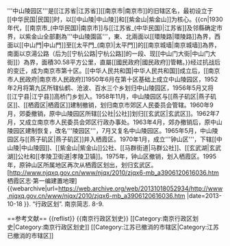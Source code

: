 '''中山陵园区'''是[[江苏省|江苏省]][[南京市|南京市]]的旧辖区名，最初设立于[[中华民国|民国]]时，以[[中山陵|中山陵]]和[[紫金山|紫金山]]为核心。{{cn|1930年代，[[南京市_(中华民国)|南京市]]与[[江苏省_(中华民国)|江苏省]]及邻縣确定市界，以紫金山全部劃為'''中山陵園區'''，東、北兩面以[[環陵路|環陵路]]為界，西面以[[中山門|中山門]]至[[太平門_(南京)|太平門]]的[[南京城墙|南京城墙]]為界，南面以京湯公路（后为[[宁杭公路|宁杭公路]]的一段、现[[中山门大街|中山门大街]]）為界，面積30.58平方公里，直屬[[國民政府|國民政府]]管轄。}}经过抗战后的变迁，成为南京市第十区。[[中华人民共和国|中华人民共和国]]成立后，[[南京市人民政府|南京市人民政府]]1950年6月在第十区基础上成立中山陵园区，1952年2月将第九区所辖仙鹤、沧波、百水三个乡划归中山陵园区，1956年5月又将[[江宁县|江宁县]]高桥门乡划入。1958年11月，中山陵园区与[[燕子矶区|燕子矶区]]、[[栖霞区|栖霞区]]建制撤销，划归南京市郊区人民委员会管辖。1960年9月，郊委撤销，原中山陵园区所辖[[公社|公社]]划归[[玄武区|玄武区]]。1962年7月，又成立南京市人民委员会郊区行政办事处。1963年4月，郊办撤销后，原中山陵园区建制恢复，改名'''陵园区'''，7月又复名中山陵园区。1965年5月，中山陵园区与[[燕子矶区|燕子矶区]]并入栖霞区。1970年1月，成立'''钟山区'''，下辖[[中山陵|中山陵园]]、[[紫金山|紫金山]]公社、[[马群街道|马群公社]]、[[玄武湖|玄武湖]]公社和[[孝陵卫街道|孝陵卫镇]]。1975年，钟山区撤销，划入栖霞区。1995年，原钟山区所属地区再次从栖霞区划出，划归玄武区。<ref>[http://www.njqxq.gov.cn/www/njqx/2010/zjqx6-mb_a3906120616036.htm 栖霞区志·第一编建置地理] {{webarchive|url=https://web.archive.org/web/20131018052934/http://www.njqxq.gov.cn/www/njqx/2010/zjqx6-mb_a3906120616036.htm |date=2013-10-18 }}. </ref><ref>“行政区划”. 南京简志. 8-9.</ref>

==参考文献==
{{reflist}}
{{南京行政区划史}}
[[Category:南京行政区划史|Category:南京行政区划史]] 
[[Category:江苏已撤消的市辖区|Category:江苏已撤消的市辖区]]